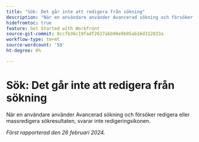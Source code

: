 ```yaml
---
title: "Sök: Det går inte att redigera från sökning"
description: "När en användare använder Avancerad sökning och försöker redigera eller gruppredigera sökresultaten svarar inte redigeringsikonen."
hidefromtoc: true
feature: Get Started with Workfront
source-git-commit: 0ccfb36c19fadf2637abb98e9b05ab16d312833a
workflow-type: tm+mt
source-wordcount: '58'
ht-degree: 0%

---
```



# Sök: Det går inte att redigera från sökning

När en användare använder Avancerad sökning och försöker redigera eller massredigera sökresultaten, svarar inte redigeringsikonen.

_Först rapporterad den 26 februari 2024._
